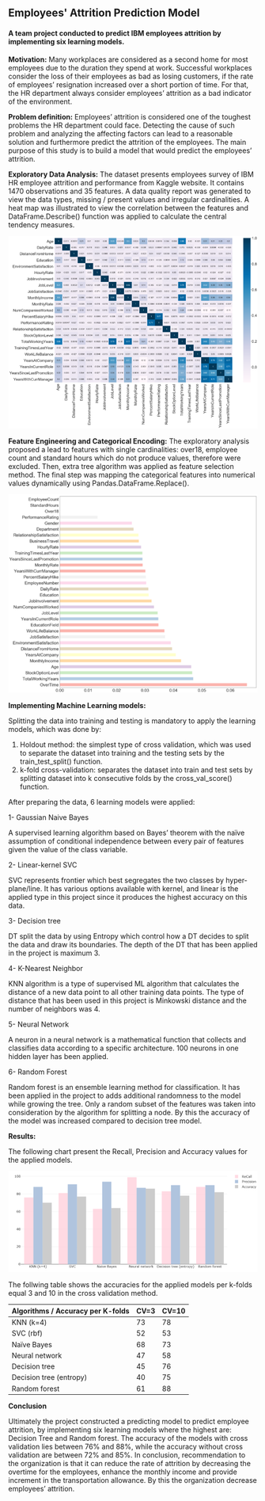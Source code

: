 ## Employees' Attrition Prediction Model
#### A team project conducted to predict IBM employees attrition by implementing six learning models.

**Motivation:** Many workplaces are considered as a second home for most employees due to the duration they spend at work. 
Successful workplaces consider the loss of their employees as bad as losing customers, if the rate of employees’ 
resignation increased over a short portion of time. For that, the HR department always consider employees’ attrition as a bad indicator of the environment. 

**Problem definition:**  Employees’ attrition is considered one of the toughest problems the HR department could face. 
Detecting the cause of such problem and analyzing the affecting factors can lead to a reasonable solution and furthermore 
predict the attrition of the employees. The main purpose of this study is to build a model that would predict the employees’ attrition. 


**Exploratory Data Analysis:**
The dataset presents employees survey of IBM HR employee attrition and performance from Kaggle website. It contains 1470 observations and 35 features. 
A data quality report was generated to view the data types, missing / present values and irregular cardinalities. 
A heat map was illustrated to view the correlation between the features and DataFrame.Describe() function was applied to calculate the central tendency measures.

<img src="images/Eheatmap.png?raw=true"/>


**Feature Engineering and Categorical Encoding:**
The exploratory analysis proposed a lead to features with single cardinalities: over18, employee count and standard hours which do not produce values, 
therefore were excluded. Then, extra tree algorithm was applied as feature selection method. 
The final step was mapping the categorical features into numerical values dynamically using Pandas.DataFrame.Replace().

<img src="images/EFimportance.png?raw=true"/>

**Implementing Machine Learning models:**

Splitting the data into training and testing is mandatory to apply the learning models, which was done by: 
1.	Holdout method: the simplest type of cross validation, which was used to separate the dataset into training and the testing sets by the train_test_split() function.   
2.	k-fold cross-validation: separates the dataset into train and test sets by splitting dataset into k consecutive folds by the cross_val_score() function.  

After preparing the data, 6 learning models were applied: 

1- Gaussian Naive Bayes 

A supervised learning algorithm based on Bayes’ theorem with the naïve assumption of conditional independence between every pair of features given the value of the class variable. 

2- Linear-kernel SVC 

SVC represents frontier which best segregates the two classes by hyper-plane/line. It has various options available with kernel, and linear is the applied type in this project since it produces the highest accuracy on this data.  

3- Decision tree 

DT split the data by using Entropy which control how a DT decides to split the data and draw its boundaries. The depth of the DT that has been applied in the project is maximum 3. 

4- K-Nearest Neighbor 

KNN algorithm is a type of supervised ML algorithm that calculates the distance of a new data point to all other training data points. The type of distance that has been used in this project is Minkowski distance and the number of neighbors was 4. 

5- Neural Network 

A neuron in a neural network is a mathematical function that collects and classifies data according to a specific architecture. 100 neurons in one hidden layer has been applied. 

6- Random Forest  

Random forest is an ensemble learning method for classification. It has been applied in the project to adds additional randomness to the model while growing the tree. Only a random subset of the features was taken into consideration by the algorithm for splitting a node. 
By this the accuracy of the model was increased compared to decision tree model. 



**Results:** 

The following chart present the Recall, Precision and Accuracy values for the applied models.

<img src="images/EMresults.png?raw=true"/>

The follwing table shows the accuracies for the applied models per k-folds equal 3 and 10 in the cross validation method.

|Algorithms / Accuracy per K-folds	|  CV=3  |	CV=10 |
| --------------------------------  | ------ | ------ |
| KNN (k=4)	                        |  73	   |  78    |
| SVC (rbf)	                        |  52	   |  53    |
| Naïve Bayes                       |	 68	   |  73    |
| Neural network	                  |  47	   |  58    |
| Decision tree	                    |  45	   |  76    |
| Decision tree (entropy)	          |  40	   |  75    |
| Random forest	                    |  61	   |  88    | 


**Conclusion** 

Ultimately the project constructed a predicting model to predict employee attrition, by implementing six learning models where the highest are: 
Decision Tree and Random forest. The accuracy of the models with cross validation lies between 76% and 88%, while the accuracy without cross validation are 
between 72% and 85%. In conclusion, recommendation to the organization is that it can reduce the rate of attrition by decreasing the overtime for the employees, enhance the monthly income and provide increment in the transportation allowance. By this the organization decrease employees’ attrition.
